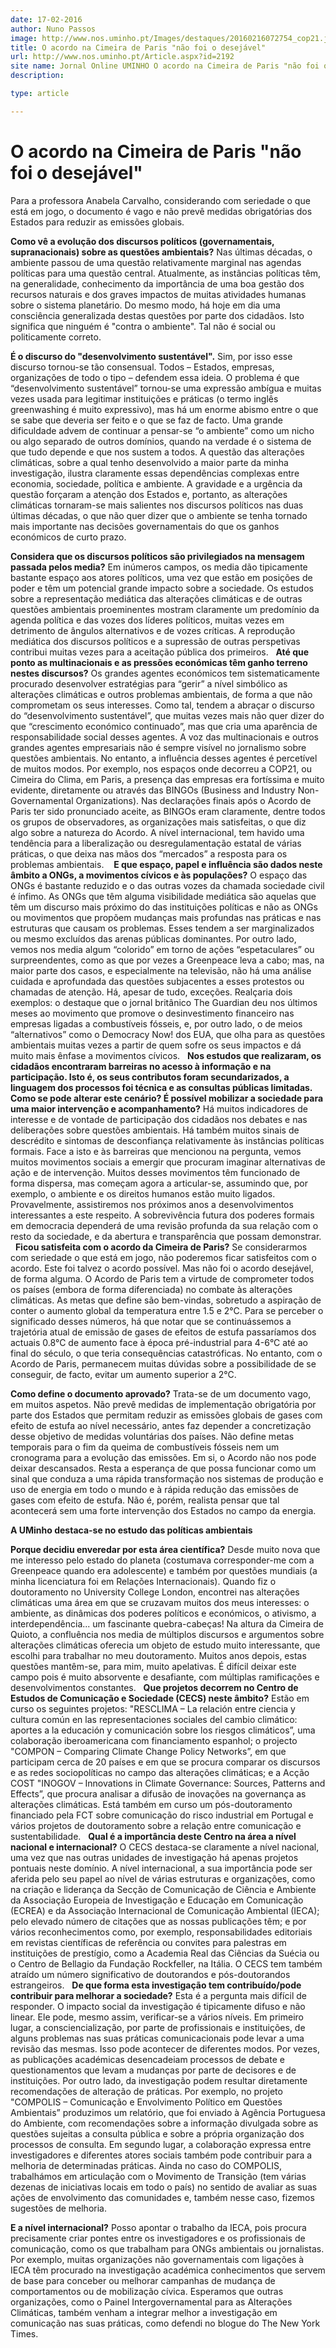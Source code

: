 ```yaml
---
date: 17-02-2016
author: Nuno Passos
image: http://www.nos.uminho.pt/Images/destaques/20160216072754_cop21.jpg
title: O acordo na Cimeira de Paris "não foi o desejável"
url: http://www.nos.uminho.pt/Article.aspx?id=2192
site name: Jornal Online UMINHO O acordo na Cimeira de Paris "não foi o desejável"
description: 

type: article

---
```

# O acordo na Cimeira de Paris "não foi o desejável"


  

Para a professora Anabela Carvalho, considerando com seriedade o que está em jogo, o documento é vago e não prevê medidas obrigatórias dos Estados para reduzir as emissões globais.

**Como vê a evolução dos discursos políticos (governamentais, supranacionais) sobre as questões ambientais?** 
Nas últimas décadas, o ambiente passou de uma questão relativamente marginal nas agendas políticas para uma questão central. Atualmente, as instâncias políticas têm, na generalidade, conhecimento da importância de uma boa gestão dos recursos naturais e dos graves impactos de muitas atividades humanas sobre o sistema planetário. Do mesmo modo, há hoje em dia uma consciência generalizada destas questões por parte dos cidadãos. Isto significa que ninguém é "contra o ambiente". Tal não é social ou politicamente correto.

**É o discurso do "desenvolvimento sustentável".** 
Sim, por isso esse discurso tornou-se tão consensual. Todos – Estados, empresas, organizações de todo o tipo – defendem essa ideia. O problema é que “desenvolvimento sustentável” tornou-se uma expressão ambígua e muitas vezes usada para legitimar instituições e práticas (o termo inglês greenwashing é muito expressivo), mas há um enorme abismo entre o que se sabe que deveria ser feito e o que se faz de facto. Uma grande dificuldade advem de continuar a pensar-se “o ambiente” como um nicho ou algo separado de outros domínios, quando na verdade é o sistema de que tudo depende e que nos sustem a todos. A questão das alterações climáticas, sobre a qual tenho desenvolvido a maior parte da minha investigação, ilustra claramente essas dependências complexas entre economia, sociedade, política e ambiente. A gravidade e a urgência da questão forçaram a atenção dos Estados e, portanto, as alterações climáticas tornaram-se mais salientes nos discursos políticos nas duas últimas décadas, o que não quer dizer que o ambiente se tenha tornado mais importante nas decisões governamentais do que os ganhos económicos de curto prazo.

**Considera que os discursos políticos são privilegiados na mensagem passada pelos media?** 
Em inúmeros campos, os media dão tipicamente bastante espaço aos atores políticos, uma vez que estão em posições de poder e têm um potencial grande impacto sobre a sociedade. Os estudos sobre a representação mediática das alterações climáticas e de outras questões ambientais proeminentes mostram claramente um predomínio da agenda política e das vozes dos líderes políticos, muitas vezes em detrimento de ângulos alternativos e de vozes críticas. A reprodução mediática dos discursos políticos e a supressão de outras perspetivas contribui muitas vezes para a aceitação pública dos primeiros.
 
**Até que ponto as multinacionais e as pressões económicas têm ganho terreno nestes discursos?** 
Os grandes agentes económicos tem sistematicamente procurado desenvolver estratégias para “gerir” a nível simbólico as alterações climáticas e outros problemas ambientais, de forma a que não comprometam os seus interesses. Como tal, tendem a abraçar o discurso do “desenvolvimento sustentável”, que muitas vezes mais não quer dizer do que “crescimento económico continuado”, mas que cria uma aparência de responsabilidade social desses agentes. A voz das multinacionais e outros grandes agentes empresariais não é sempre visível no jornalismo sobre questões ambientais. No entanto, a influência desses agentes é percetível de muitos modos. Por exemplo, nos espaços onde decorreu a COP21, ou Cimeira do Clima, em Paris, a presença das empresas era fortíssima e muito evidente, diretamente ou através das BINGOs (Business and Industry Non-Governamental Organizations). Nas declarações finais após o Acordo de Paris ter sido pronunciado aceite, as BINGOs eram claramente, dentre todos os grupos de observadores, as organizações mais satisfeitas, o que diz algo sobre a natureza do Acordo. A nível internacional, tem havido uma tendência para a liberalização ou desregulamentação estatal de várias práticas, o que deixa nas mãos dos “mercados” a resposta para os problemas ambientais. 
 
**E que espaço, papel e influência são dados neste âmbito a ONGs, a movimentos cívicos e às populações?** 
O espaço das ONGs é bastante reduzido e o das outras vozes da chamada sociedade civil é ínfimo. As ONGs que têm alguma visibilidade mediática são aquelas que têm um discurso mais próximo do das instituições políticas e não as ONGs ou movimentos que propõem mudanças mais profundas nas práticas e nas estruturas que causam os problemas. Esses tendem a ser marginalizados ou mesmo excluídos das arenas públicas dominantes. Por outro lado, vemos nos media algum “colorido” em torno de ações “espetaculares” ou surpreendentes, como as que por vezes a Greenpeace leva a cabo; mas, na maior parte dos casos, e especialmente na televisão, não há uma análise cuidada e aprofundada das questões subjacentes a esses protestos ou chamadas de atenção. Há, apesar de tudo, exceções. Realçaria dois exemplos: o destaque que o jornal britânico The Guardian deu nos últimos meses ao movimento que promove o desinvestimento financeiro nas empresas ligadas a combustíveis fósseis, e, por outro lado, o de meios “alternativos” como o Democracy Now! dos EUA, que olha para as questões ambientais muitas vezes a partir de quem sofre os seus impactos e dá muito mais ênfase a movimentos cívicos.
 
**Nos estudos que realizaram, os cidadãos encontraram barreiras no acesso à informação e na participação. Isto é, os seus contributos foram secundarizados, a linguagem dos processos foi técnica e as consultas públicas limitadas. Como se pode alterar este cenário? É possível mobilizar a sociedade para uma maior intervenção e acompanhamento?** 
Há muitos indicadores de interesse e de vontade de participação dos cidadãos nos debates e nas deliberações sobre questões ambientais. Há também muitos sinais de descrédito e sintomas de desconfiança relativamente às instâncias políticas formais. Face a isto e às barreiras que mencionou na pergunta, vemos muitos movimentos sociais a emergir que procuram imaginar alternativas de ação e de intervenção. Muitos desses movimentos têm funcionado de forma dispersa, mas começam agora a articular-se, assumindo que, por exemplo, o ambiente e os direitos humanos estão muito ligados. Provavelmente, assistiremos nos próximos anos a desenvolvimentos interessantes a este respeito. A sobrevivência futura dos poderes formais em democracia dependerá de uma revisão profunda da sua relação com o resto da sociedade, e da abertura e transparência que possam demonstrar.
 
**Ficou satisfeita com o acordo da Cimeira de Paris?** 
Se considerarmos com seriedade o que está em jogo, não poderemos ficar satisfeitos com o acordo. Este foi talvez o acordo possível. Mas não foi o acordo desejável, de forma alguma. O Acordo de Paris tem a virtude de comprometer todos os países (embora de forma diferenciada) no combate às alterações climáticas. As metas que define são bem-vindas, sobretudo a aspiração de conter o aumento global da temperatura entre 1.5 e 2°C. Para se perceber o significado desses números, há que notar que se continuássemos a trajetória atual de emissão de gases de efeitos de estufa passaríamos dos actuais 0.8°C de aumento face à época pré-industrial para 4-6°C até ao final do século, o que teria consequências catastróficas. No entanto, com o Acordo de Paris, permanecem muitas dúvidas sobre a possibilidade de se conseguir, de facto, evitar um aumento superior a 2°C.

**Como define o documento aprovado?** 
Trata-se de um documento vago, em muitos aspetos. Não prevê medidas de implementação obrigatória por parte dos Estados que permitam reduzir as emissões globais de gases com efeito de estufa ao nível necessário, antes faz depender a concretização desse objetivo de medidas voluntárias dos países. Não define metas temporais para o fim da queima de combustíveis fósseis nem um cronograma para a evolução das emissões. Em si, o Acordo não nos pode deixar descansados. Resta a esperança de que possa funcionar como um sinal que conduza a uma rápida transformação nos sistemas de produção e uso de energia em todo o mundo e à rápida redução das emissões de gases com efeito de estufa. Não é, porém, realista pensar que tal acontecerá sem uma forte intervenção dos Estados no campo da energia.
 

**A UMinho destaca-se no estudo das políticas ambientais** 

**Porque decidiu enveredar por esta área científica?** 
Desde muito nova que me interesso pelo estado do planeta (costumava corresponder-me com a Greenpeace quando era adolescente) e também por questões mundiais (a minha licenciatura foi em Relações Internacionais). Quando fiz o doutoramento no University College London, encontrei nas alterações climáticas uma área em que se cruzavam muitos dos meus interesses: o ambiente, as dinâmicas dos poderes políticos e económicos, o ativismo, a interdependência... um fascinante quebra-cabeças! Na altura da Cimeira de Quioto, a confluência nos media de múltiplos discursos e argumentos sobre alterações climáticas oferecia um objeto de estudo muito interessante, que escolhi para trabalhar no meu doutoramento. Muitos anos depois, estas questões mantêm-se, para mim, muito apelativas. É difícil deixar este campo pois é muito absorvente e desafiante, com múltiplas ramificações e desenvolvimentos constantes.
 
**Que projetos decorrem no Centro de Estudos de Comunicação e Sociedade (CECS) neste âmbito?** 
Estão em curso os seguintes projetos: "RESCLIMA – La relación entre ciencia y cultura común en las representaciones sociales del cambio climático: aportes a la educación y comunicación sobre los riesgos climáticos”, uma colaboração iberoamericana com financiamento espanhol; o projecto "COMPON – Comparing Climate Change Policy Networks”, em que participam cerca de 20 países e em que se procura comparar os discursos e as redes sociopolíticas no campo das alterações climáticas; e a Acção COST "INOGOV – Innovations in Climate Governance: Sources, Patterns and Effects”, que procura analisar a difusão de inovações na governança as alterações climáticas. Está também em curso um pós-doutoramento financiado pela FCT sobre comunicação do risco industrial em Portugal e vários projetos de doutoramento sobre a relação entre comunicação e sustentabilidade.
 
**Qual é a importância deste Centro na área a nível nacional e internacional?** 
O CECS destaca-se claramente a nível nacional, uma vez que nas outras unidades de investigação há apenas projetos pontuais neste domínio. A nível internacional, a sua importância pode ser aferida pelo seu papel ao nível de várias estruturas e organizações, como na criação e liderança da Secção de Comunicação de Ciência e Ambiente da Associação Europeia de Investigação e Educação em Comunicação (ECREA) e da Associação Internacional de Comunicação Ambiental (IECA); pelo elevado número de citações que as nossas publicações têm; e por vários reconhecimentos como, por exemplo, responsabilidades editoriais em revistas científicas de referência ou convites para palestras em instituições de prestígio, como a Academia Real das Ciências da Suécia ou o Centro de Bellagio da Fundação Rockfeller, na Itália. O CECS tem também atraído um número significativo de doutorandos e pós-doutorandos estrangeiros.
 
**De que forma esta investigação tem contribuído/pode contribuir para melhorar a sociedade?** 
Esta é a pergunta mais difícil de responder. O impacto social da investigação é tipicamente difuso e não linear. Ele pode, mesmo assim, verificar-se a vários níveis. Em primeiro lugar, a consciencialização, por parte de profissionais e instituições, de alguns problemas nas suas práticas comunicacionais pode levar a uma revisão das mesmas. Isso pode acontecer de diferentes modos. Por vezes, as publicações académicas desencadeiam processos de debate e questionamentos que levam a mudanças por parte de decisores e de instituições. Por outro lado, da investigação podem resultar diretamente recomendações de alteração de práticas. Por exemplo, no projeto "COMPOLIS – Comunicação e Envolvimento Político em Questões Ambientais” produzimos um relatório, que foi enviado à Agência Portuguesa do Ambiente, com recomendações sobre a informação divulgada sobre as questões sujeitas a consulta pública e sobre a própria organização dos processos de consulta. Em segundo lugar, a colaboração expressa entre investigadores e diferentes atores sociais também pode contribuir para a melhoria de determinadas práticas. Ainda no caso do COMPOLIS, trabalhámos em articulação com o Movimento de Transição (tem várias dezenas de iniciativas locais em todo o país) no sentido de avaliar as suas ações de envolvimento das comunidades e, também nesse caso, fizemos sugestões de melhoria. 

**E a nível internacional?** 
Posso apontar o trabalho da IECA, pois procura precisamente criar pontes entre os investigadores e os profissionais de comunicação, como os que trabalham para ONGs ambientais ou jornalistas. Por exemplo, muitas organizações não governamentais com ligações à IECA têm procurado na investigação académica conhecimentos que servem de base para conceber ou melhorar campanhas de mudança de comportamentos ou de mobilização cívica. Esperamos que outras organizações, como o Painel Intergovernamental para as Alterações Climáticas, também venham a integrar melhor a investigação em comunicação nas suas práticas, como defendi no blogue do The New York Times.
 

 

